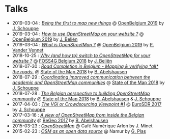 # Talks

- 2019-03-04 : [*Being the first to map new things*](https://slides.com/joostschouppe/on-being-first) @ [OpenBelgium 2019](http://2019.openbelgium.be/) by [J. Schouppe](https://github.com/joostschouppe)
- 2019-03-04 : [*How to use OpenStreetMap on your website ?*](https://jbelien.github.io/talks/how-to-use-openstreetmap-on-your-website/) @ [OpenBelgium 2019](http://2019.openbelgium.be/) by [J. Beliën](https://github.com/jbelien/)
- 2019-03-04 : [*What is OpenStreetMap ?*](https://pietervdvn.github.io/OpenBelgium%20What%20is%20Openstreetmap.pdf) @ [OpenBelgium 2019](http://2019.openbelgium.be/) by [P. Vander Vennet](https://github.com/pietervdvn/)
- 2018-10-25 : [*Why (and how to) switch to OpenStreetMap for your website ?*](https://jbelien.github.io/talks/why-and-how-to-switch-to-openstreetmap-for-your-website/) @ [FOSS4G Belgium 2018](https://2018.foss4g.be/) by [J. Beliën](https://github.com/jbelien/)
- 2018-07-30 : [*Road Completion in Belgium - Mapping & verifying \*all\* the roads.*](https://osmbe.github.io/presentations/talks/2018-07-30-road-completion-babelshausen/index.html) @ [State of the Map 2018](https://2018.stateofthemap.org/) by [B. Abelshausen](https://github.com/xivk/)
- 2018-07-29 : [*Coordinating improved communication between the academic and OpenStreetMap communities*](https://osmbe.github.io/presentations/talks/2018-07-29-osm-science-jschouppe/index.html) @ [State of the Map 2018](https://2018.stateofthemap.org/) by [J. Schouppe](https://github.com/joostschouppe)
- 2018-07-28 : [*The Belgian perspective to building OpenStreetMap community*](https://osmbe.github.io/presentations/talks/2018-07-28-openstreetmap-belgium-jschouppe-babelshausen/index.html) @ [State of the Map 2018](https://2018.stateofthemap.org/) by [B. Abelshausen](https://github.com/xivk/) & [J. Schouppe](https://github.com/joostschouppe)
- 2017-04-03 : [*The VGI or Crowdsourcing Viewpoint #1*](http://www.cs.nuim.ie/~pmooney/eurosdr2017/osm_and_gov_data.pptx) @ [EuroSDR 2017](http://www.cs.nuim.ie/~pmooney/eurosdr2017/) by [J. Schouppe](https://github.com/joostschouppe)
- 2017-03-16 : [*A view of OpenStreetMap from inside the Belgian community*](https://osmbe.github.io/presentations/talks/2017-03-16-road-completion-babelshausen/index.html) @ [BeGeo 2017](http://begeo.be/) by [B. Abelshausen](https://github.com/xivk/)
- 2015-03-23 : [*OpenStreetMap*](http://www.nobohan.be/docs/2015_03_23_CafeNumeriqueArlon_OpenStreetMap_Minet.pdf) @ Café Numérique Arlon by J. Minet
- 2015-02-23 : [*OSM as an open data source*](http://www.slideshare.net/glennplas/opendata-namen) @ Namur by [G. Plas](https://github.com/gplv2)
